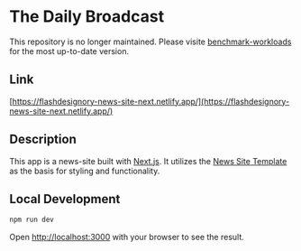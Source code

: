 # The Daily Broadcast

This repository is no longer maintained. Please visite [benchmark-workloads](https://github.com/GoogleChromeLabs/benchmark-workloads) for the most up-to-date version.

## Link

[https://flashdesignory-news-site-next.netlify.app/](https://flashdesignory-news-site-next.netlify.app/)

## Description

This app is a news-site built with [Next.js](https://nextjs.org/). It utilizes the [News Site Template](https://github.com/flashdesignory/news-site-template) as the basis for styling and functionality.

## Local Development

```bash
npm run dev
```

Open [http://localhost:3000](http://localhost:3000) with your browser to see the result.